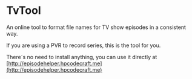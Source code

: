 # TvTool

An online tool to format file names for TV show episodes in a consistent way.

If you are using a PVR to record series, this is the tool for you.

There´s no need to install anything, you can use it directly at [http://episodehelper.hpcodecraft.me](http://episodehelper.hpcodecraft.me)
